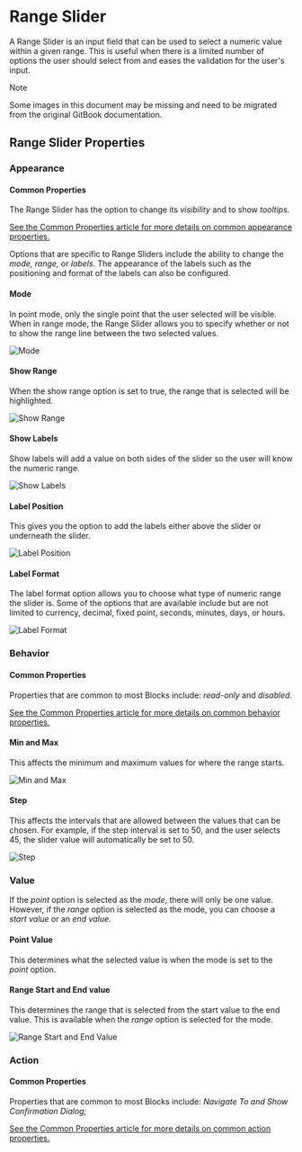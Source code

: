 # Range Slider

A Range Slider is an input field that can be used to select a numeric value within a given range. This is useful when there is a limited number of options the user should select from and eases the validation for the user's input.

> [!NOTE]
> Some images in this document may be missing and need to be migrated from the original GitBook documentation.

## Range Slider Properties

### Appearance

#### Common Properties

The Range Slider has the option to change its _visibility_ and to show _tooltips_.&#x20;

[See the Common Properties article for more details on common appearance properties.](../common-properties.md#appearance)

Options that are specific to Range Sliders include the ability to change the _mode, range,_ or _labels_. The appearance of the labels such as the positioning and format of the labels can also be configured.

#### Mode

In point mode, only the single point that the user selected will be visible. When in range mode, the Range Slider allows you to specify whether or not to show the range line between the two selected values.

![Mode](../images/image-170.png)

#### Show Range

When the show range option is set to true, the range that is selected will be highlighted.&#x20;

![Show Range](../images/image-272.png)

#### Show Labels

Show labels will add a value on both sides of the slider so the user will know the numeric range.

![Show Labels](../images/image-1808.png)

#### Label Position

This gives you the option to add the labels either above the slider or underneath the slider.

![Label Position](../images/image-1841.png)

#### Label Format

The label format option allows you to choose what type of numeric range the slider is. Some of the options that are available include but are not limited to currency, decimal, fixed point, seconds, minutes, days, or hours.

![Label Format](../images/image-1173.png)

### Behavior

#### Common Properties

Properties that are common to most Blocks include: _read-only_ and _disabled_.

[See the Common Properties article for more details on common behavior properties.](../common-properties.md#behavior)

#### Min and Max

This affects the minimum and maximum values for where the range starts.

![Min and Max](../images/image-865.png)

#### Step

This affects the intervals that are allowed between the values that can be chosen. For example, if the step interval is set to 50, and the user selects 45, the slider value will automatically be set to 50.

![Step](../images/gwemoVRcpa.gif)

### Value

If the _point_ option is selected as the _mode_, there will only be one value. However, if the _range_ option is selected as the mode, you can choose a _start value_ or an _end value_.

#### Point Value

This determines what the selected value is when the mode is set to the _point_ option.

#### Range Start and End value

This determines the range that is selected from the start value to the end value. This is available when the _range_ option is selected for the mode.

![Range Start and End Value](../images/image-855.png)

### Action

#### Common Properties

Properties that are common to most Blocks include: _Navigate To and Show Confirmation Dialog;_

[See the Common Properties article for more details on common action properties.](../common-properties.md#action)
